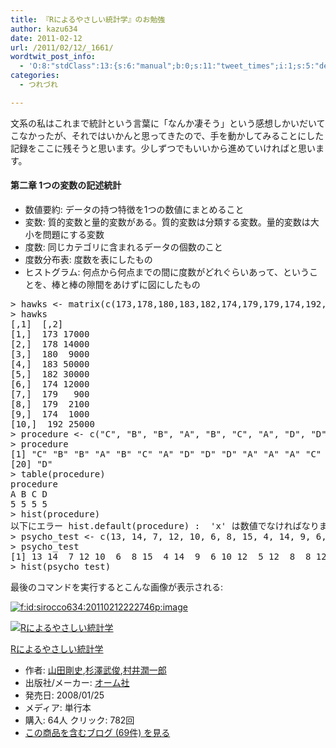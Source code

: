 ```yaml
---
title: 『Rによるやさしい統計学』のお勉強
author: kazu634
date: 2011-02-12
url: /2011/02/12/_1661/
wordtwit_post_info:
  - 'O:8:"stdClass":13:{s:6:"manual";b:0;s:11:"tweet_times";i:1;s:5:"delay";i:0;s:7:"enabled";i:1;s:10:"separation";s:2:"60";s:7:"version";s:3:"3.7";s:14:"tweet_template";b:0;s:6:"status";i:2;s:6:"result";a:0:{}s:13:"tweet_counter";i:2;s:13:"tweet_log_ids";a:1:{i:0;i:5415;}s:9:"hash_tags";a:0:{}s:8:"accounts";a:1:{i:0;s:7:"kazu634";}}'
categories:
  - つれづれ

---
```

<div class="section">
<p>
    文系の私はこれまで統計という言葉に「なんか凄そう」という感想しかいだいてこなかったが、それではいかんと思ってきたので、手を動かしてみることにした記録をここに残そうと思います。少しずつでもいいから進めていければと思います。
</p>
  
<h4>
    第二章 1つの変数の記述統計
</h4>
  
<ul>
<li>
      数値要約: データの持つ特徴を1つの数値にまとめること
</li>
<li>
      変数: 質的変数と量的変数がある。質的変数は分類する変数。量的変数は大小を問題にする変数
</li>
<li>
      度数: 同じカテゴリに含まれるデータの個数のこと
</li>
<li>
      度数分布表: 度数を表にしたもの
</li>
<li>
      ヒストグラム: 何点から何点までの間に度数がどれぐらいあって、ということを、棒と棒の隙間をあけずに図にしたもの
</li>
</ul>
  
<pre class="syntax-highlight">
&#62; hawks &#60;- matrix(c(173,178,180,183,182,174,179,179,174,192,17000,14000,9000,50000,30000,12000,900,2100,1000,25000),10,2)
&#62; hawks
[,1]  [,2]
[1,]  173 17000
[2,]  178 14000
[3,]  180  9000
[4,]  183 50000
[5,]  182 30000
[6,]  174 12000
[7,]  179   900
[8,]  179  2100
[9,]  174  1000
[10,]  192 25000
&#62; procedure &#60;- c(&#34;C&#34;, &#34;B&#34;, &#34;B&#34;, &#34;A&#34;, &#34;B&#34;, &#34;C&#34;, &#34;A&#34;, &#34;D&#34;, &#34;D&#34;, &#34;D&#34;, &#34;A&#34;, &#34;A&#34;, &#34;A&#34;, &#34;C&#34;, &#34;B&#34;, &#34;D&#34;, &#34;C&#34;, &#34;C&#34;, &#34;B&#34;, &#34;D&#34;)
&#62; procedure
[1] &#34;C&#34; &#34;B&#34; &#34;B&#34; &#34;A&#34; &#34;B&#34; &#34;C&#34; &#34;A&#34; &#34;D&#34; &#34;D&#34; &#34;D&#34; &#34;A&#34; &#34;A&#34; &#34;A&#34; &#34;C&#34; &#34;B&#34; &#34;D&#34; &#34;C&#34; &#34;C&#34; &#34;B&#34;
[20] &#34;D&#34;
&#62; table(procedure)
procedure
A B C D
5 5 5 5
&#62; hist(procedure)
以下にエラー hist.default(procedure) :  &#39;x&#39; は数値でなければなりません
&#62; psycho_test &#60;- c(13, 14, 7, 12, 10, 6, 8, 15, 4, 14, 9, 6, 10, 12, 5, 12, 8, 8, 12,15)
&#62; psycho_test
[1] 13 14  7 12 10  6  8 15  4 14  9  6 10 12  5 12  8  8 12 15
&#62; hist(psycho_test)
</pre>
  
<p>
    最後のコマンドを実行するとこんな画像が表示される:
</p>
  
<p>
<a href="http://f.hatena.ne.jp/sirocco634/20110212222746" onclick="__gaTracker('send', 'event', 'outbound-article', 'http://f.hatena.ne.jp/sirocco634/20110212222746', '');" class="hatena-fotolife" target="_blank"><img src="http://cdn-ak.f.st-hatena.com/images/fotolife/s/sirocco634/20110212/20110212222746.png" alt="f:id:sirocco634:20110212222746p:image" title="f:id:sirocco634:20110212222746p:image" class="hatena-fotolife" /></a>
</p>
  
<div class="hatena-asin-detail">
<a href="http://www.amazon.co.jp/dp/4274067106/?tag=hatena_st1-22&ascsubtag=d-7ibv" onclick="__gaTracker('send', 'event', 'outbound-article', 'http://www.amazon.co.jp/dp/4274067106/?tag=hatena_st1-22&ascsubtag=d-7ibv', '');"><img src="https://images-na.ssl-images-amazon.com/images/I/412G0HB7AnL._SL160_.jpg" class="hatena-asin-detail-image" alt="Rによるやさしい統計学" title="Rによるやさしい統計学" /></a></p> 
    
<div class="hatena-asin-detail-info">
<p class="hatena-asin-detail-title">
<a href="http://www.amazon.co.jp/dp/4274067106/?tag=hatena_st1-22&ascsubtag=d-7ibv" onclick="__gaTracker('send', 'event', 'outbound-article', 'http://www.amazon.co.jp/dp/4274067106/?tag=hatena_st1-22&ascsubtag=d-7ibv', 'Rによるやさしい統計学');">Rによるやさしい統計学</a>
</p>
      
<ul>
<li>
<span class="hatena-asin-detail-label">作者:</span> <a href="http://d.hatena.ne.jp/keyword/%BB%B3%C5%C4%B9%E4%BB%CB" onclick="__gaTracker('send', 'event', 'outbound-article', 'http://d.hatena.ne.jp/keyword/%BB%B3%C5%C4%B9%E4%BB%CB', '山田剛史');" class="keyword">山田剛史</a>,<a href="http://d.hatena.ne.jp/keyword/%BF%F9%DF%B7%C9%F0%BD%D3" onclick="__gaTracker('send', 'event', 'outbound-article', 'http://d.hatena.ne.jp/keyword/%BF%F9%DF%B7%C9%F0%BD%D3', '杉澤武俊');" class="keyword">杉澤武俊</a>,<a href="http://d.hatena.ne.jp/keyword/%C2%BC%B0%E6%BD%E1%B0%EC%CF%BA" onclick="__gaTracker('send', 'event', 'outbound-article', 'http://d.hatena.ne.jp/keyword/%C2%BC%B0%E6%BD%E1%B0%EC%CF%BA', '村井潤一郎');" class="keyword">村井潤一郎</a>
</li>
<li>
<span class="hatena-asin-detail-label">出版社/メーカー:</span> <a href="http://d.hatena.ne.jp/keyword/%A5%AA%A1%BC%A5%E0%BC%D2" onclick="__gaTracker('send', 'event', 'outbound-article', 'http://d.hatena.ne.jp/keyword/%A5%AA%A1%BC%A5%E0%BC%D2', 'オーム社');" class="keyword">オーム社</a>
</li>
<li>
<span class="hatena-asin-detail-label">発売日:</span> 2008/01/25
</li>
<li>
<span class="hatena-asin-detail-label">メディア:</span> 単行本
</li>
<li>
<span class="hatena-asin-detail-label">購入</span>: 64人 <span class="hatena-asin-detail-label">クリック</span>: 782回
</li>
<li>
<a href="http://d.hatena.ne.jp/asin/4274067106" onclick="__gaTracker('send', 'event', 'outbound-article', 'http://d.hatena.ne.jp/asin/4274067106', 'この商品を含むブログ (69件) を見る');" target="_blank">この商品を含むブログ (69件) を見る</a>
</li>
</ul>
</div>
    
<div class="hatena-asin-detail-foot">
</div>
</div>
</div>

